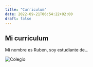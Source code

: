 ```yaml
---
title: "Curriculum"
date: 2022-09-21T06:54:22+02:00
draft: false
---
```


## Mi curriculum

Mi nombre es Ruben, soy estudiante de...

![Colegio](https://i0.wp.com/imgs.hipertextual.com/wp-content/uploads/2022/05/syed-ahmad-yXTr6XeJDV8-unsplash-scaled.jpg?resize=1200%2C800&quality=60&strip=all&ssl=1)